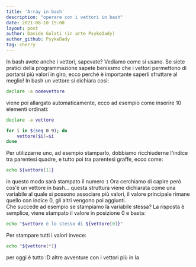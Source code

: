 ```yaml
---
title: 'Array in bash'
description: "operare con i vettori in bash"
date: 2021-08-10 15:00
layout: post
author: Davide Galati (in arte PsykeDady)
author_github: PsykeDady
tag: cherry
---
```


In bash avete anche i vettori, sapevate? Vediamo come si usano. 
Se siete pratici della programmazione sapete benissmo che i vettori permettono di portarsi più valori in giro, ecco perché è importante saperli sfruttare al meglio! 
In bash un vettore si dichiara così: 
```bash
declare -a nomevettore
```

viene poi allargato automaticamente, ecco ad esempio come inserire 10 elementi ordinati: 
```bash
declare -a vettore

for i in $(seq 0 9); do 
	vettore[$i]=$i
done
```

Per utilizzarne uno, ad esempio stamparlo, dobbiamo ricchiuderne l'indice tra parentesi quadre, e tutto poi tra parentesi graffe, ecco come: 
```bash
echo ${vettore[1]}
```

in questo modo sarà stampato il numero `1`
Ora cerchiamo di capire però cos'è un vettore in bash... questa struttura viene dichiarata come una variabile al quale si possono associare più valori, il valore principale rimane quello con indice 0, gli altri vengono poi aggiunti.   
Che succede ad esempio se stampiamo la variabile stessa? La risposta è semplice, viene stampato il valore in posizione 0 e basta: 

```bash
echo "$vettore è lo stesso di ${vettore[0]}"
```

Per stampare tutti i valori invece: 
```bash 
echo "${vettore[*]}
```

per oggi è tutto :D altre avventure con i vettori più in la



